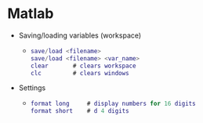 # Matlab

- Saving/loading variables (workspace)

  - ```matlab
    save/load <filename>
    save/load <filename> <var_name>
    clear		# clears workspace
    clc			# clears windows
    ```

- Settings

  - ```matlab
    format long  	# display numbers for 16 digits
    format short 	# d 4 digits
    ```
